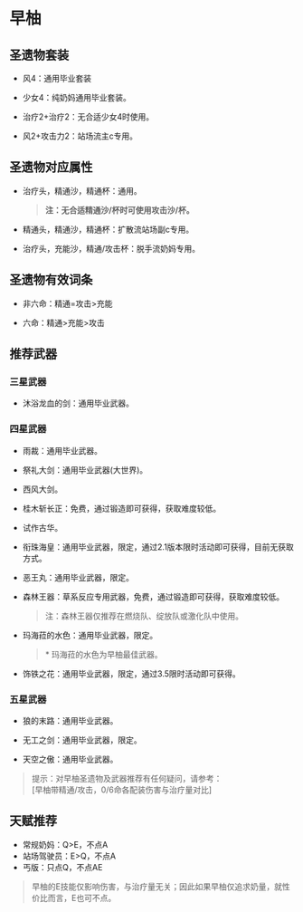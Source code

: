 # 早柚

## 圣遗物套装  

- 风4：通用毕业套装  

- 少女4：纯奶妈通用毕业套装。  

- 治疗2+治疗2：无合适少女4时使用。  

- 风2+攻击力2：站场流主c专用。  

## 圣遗物对应属性  

- 治疗头，精通沙，精通杯：通用。  

  > **注：无合适精通沙/杯时可使用攻击沙/杯。**  

- 精通头，精通沙，精通杯：扩散流站场副c专用。  

- 治疗头，充能沙，精通/攻击杯：脱手流奶妈专用。  

## 圣遗物有效词条  

- 非六命：精通=攻击>充能  

- 六命：精通>充能>攻击  

## 推荐武器  

### 三星武器  

- 沐浴龙血的剑：通用毕业武器。  

### 四星武器  

- 雨裁：通用毕业武器。  

- 祭礼大剑：通用毕业武器(大世界)。  

- 西风大剑。  

- 桂木斩长正：免费，通过锻造即可获得，获取难度较低。  

- 试作古华。  

- 衔珠海皇：通用毕业武器，限定，通过2.1版本限时活动即可获得，目前无获取方式。  

- 恶王丸：通用毕业武器，限定。  

- 森林王器：草系反应专用武器，免费，通过锻造即可获得，获取难度较低。  
  > 注：森林王器仅推荐在燃烧队、绽放队或激化队中使用。  

- 玛海菈的水色：通用毕业武器，限定。  

  > \* 玛海菈的水色为早柚最佳武器。  

- 饰铁之花：通用毕业武器，限定，通过3.5限时活动即可获得。  

### 五星武器  

- 狼的末路：通用毕业武器。  

- 无工之剑：通用毕业武器，限定。  

- 天空之傲：通用毕业武器。  

> 提示：对早柚圣遗物及武器推荐有任何疑问，请参考：  
> [早柚带精通/攻击，0/6命各配装伤害与治疗量对比]

## 天赋推荐  

- 常规奶妈：Q>E，不点A  
- 站场驾驶员：E>Q，不点A  
- 丐版：只点Q，不点AE  

> 早柚的E技能仅影响伤害，与治疗量无关；因此如果早柚仅追求奶量，就性价比而言，E也可不点。  
